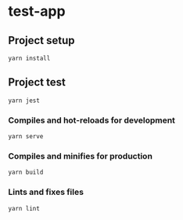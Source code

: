 # test-app

## Project setup
```
yarn install
```

## Project test
```
yarn jest
```

### Compiles and hot-reloads for development
```
yarn serve
```

### Compiles and minifies for production
```
yarn build
```

### Lints and fixes files
```
yarn lint
```

